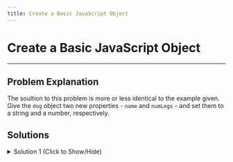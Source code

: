```yaml
---
title: Create a Basic JavaScript Object
---
```

# Create a Basic JavaScript Object

---
## Problem Explanation

The soultion to this problem is more or less identical to the example given.
Give the `dog` object two new properties - `name` and `numLegs` -  and set them to a string and a number, respectively.

## Solutions

<details><summary>Solution 1 (Click to Show/Hide)</summary>

```javascript
let dog = {
  name: "George",
  numLegs: 4
};
```

</details>